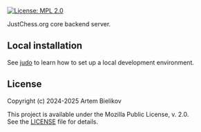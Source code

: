 [![License: MPL 2.0](https://img.shields.io/badge/License-MPL%202.0-brightgreen.svg)](https://opensource.org/licenses/MPL-2.0)

JustChess.org core backend server.

## Local installation

See [judo](https://github.com/treepeck/judo) to learn how to set up a local
development environment.

## License

Copyright (c) 2024-2025 Artem Bielikov

This project is available under the Mozilla Public License, v. 2.0.<br/>
See the [LICENSE](LICENSE) file for details.